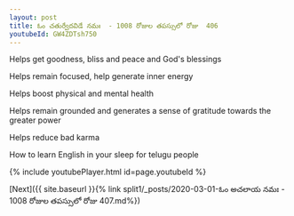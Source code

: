 ```yaml
---
layout: post
title: ఓం చతుర్వేదవిడే నమః  - 1008 రోజుల తపస్సులో రోజు  406
youtubeId: GW4ZDTsh750
---
```

 
 
Helps get goodness, bliss and peace and God's blessings
 
Helps remain focused, help generate inner energy 
 
Helps boost physical and mental health 
 
Helps remain grounded and generates a sense of gratitude towards the greater power 
 
Helps reduce bad karma
 
How to learn English in your sleep for telugu people
 
 
 
 


{% include youtubePlayer.html id=page.youtubeId %}
 
[Next]({{ site.baseurl }}{% link split1/_posts/2020-03-01-ఓం అచలాయ నమః  - 1008 రోజుల తపస్సులో రోజు  407.md%})
 
